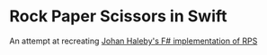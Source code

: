 # Rock Paper Scissors in Swift

An attempt at recreating [Johan Haleby's F# implementation of RPS](https://github.com/johanhaleby/rps-fsharp)

